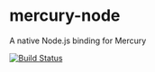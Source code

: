 mercury-node
============

A native Node.js binding for Mercury

[![Build Status](https://travis-ci.org/sebgod/mercury-node.svg?branch=master)](https://travis-ci.org/sebgod/mercury-node)
